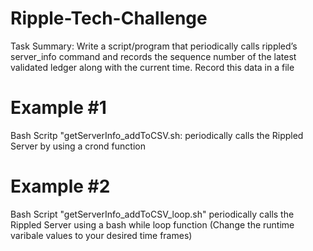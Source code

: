 # Ripple-Tech-Challenge

Task Summary: Write a script/program that periodically calls rippled’s server_info command and records the sequence number of the latest validated ledger along with the current time. Record this data in a file

# Example #1
Bash Scritp "getServerInfo_addToCSV.sh: periodically calls the Rippled Server by using a crond function

# Example #2
Bash Script "getServerInfo_addToCSV_loop.sh" periodically calls the Rippled Server using a bash while loop function (Change the runtime varibale values to your desired time frames)


